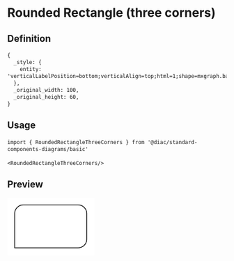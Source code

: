 # Rounded Rectangle (three corners)

## Definition

```
{
  _style: { 
    entity: 'verticalLabelPosition=bottom;verticalAlign=top;html=1;shape=mxgraph.basic.three_corner_round_rect;dx=6;whiteSpace=wrap;',
  },
  _original_width: 100,
  _original_height: 60,
}
```

## Usage

```
import { RoundedRectangleThreeCorners } from '@diac/standard-components-diagrams/basic'

<RoundedRectangleThreeCorners/>
```

## Preview

<img src="./rounded-rectangle-three-corners.png" width="200"/>
